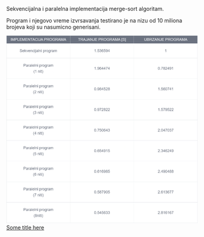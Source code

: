 Sekvencijalna i paralelna implementacija merge-sort algoritam.

Program i njegovo vreme izvrsavanja testirano je na nizu od 10 miliona brojeva koji su nasumicno generisani.

![NuGet](merge_sort.png)
[Some title here](dokumentacija_merge-sort.pdf)
